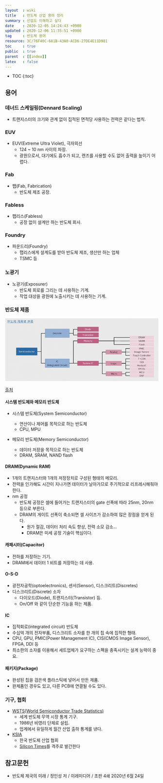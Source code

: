 ```yaml
---
layout  : wiki
title   : 반도체 산업 용어 정리
summary : 산업도 이해하고 싶다
date    : 2020-12-05 14:24:43 +0900
updated : 2020-12-06 11:35:51 +0900
tag     : 반도체 용어
resource: 3C/76F40C-681B-43A0-ACD6-27DE4E11D981
toc     : true
public  : true
parent  : [[index]]
latex   : false
---
```

* TOC
{:toc}

## 용어
### 데너드 스케일링(Dennard Scaling)
- 트랜지스터의 크기와 관계 없이 집적된 면적당 사용하는 전력은 같다는 법칙.

### EUV
- EUV(Extreme Ultra Violet), 극자외선
    - 124 ~ 10 nm 사이의 파장.
    - 광원으로서, 대기에도 흡수가 되고, 렌즈를 사용할 수도 없어 출력을 높이기 어렵다.

### Fab
- 팹(Fab, Fabrication)
    - 반도체 제조 공장.

### Fabless
- 팹리스(Fabless)
    - 공장 없이 설계만 하는 반도체 회사.

### Foundry
- 파운드리(Foundry)
    - 팹리스에게 설계도를 받아 반도체 제조, 생산만 하는 업체
    - TSMC 등

### 노광기
- 노광기(Exposurer)
    - 반도체 회로를 그리는 데 사용하는 기계.
    - 작업 대상을 광원에 노출시키는 데 사용하는 기계.

### 반도체 제품

![]( /resource/3C/76F40C-681B-43A0-ACD6-27DE4E11D981/10602_4229_4327.jpg )

[출처]( http://www.msdkr.com/news/articleView.html?idxno=10602 )

#### 시스템 반도체와 메모리 반도체

- 시스템 반도체(System Semiconductor)
    - 연산이나 제어를 목적으로 하는 반도체
    - CPU, MPU

- 메모리 반도체(Memory Semiconductor)
    - 데이터 저장을 목적으로 하는 반도체
    - DRAM, SRAM, NAND flash

#### DRAM(Dynamic RAM)
- 1개의 트랜지스터와 1개의 저장장치로 구성된 형태의 메모리.
- 전력을 인가해도 시간이 지나가면 데이터가 날아가므로 주기적으로 리프레시해줘야 한다.
- nm 공정
    - 반도체 공정은 셀에 들어가는 트랜지스터의 gate 선폭에 따라 25nm, 20nm 등으로 부른다.
    - DRAM의 게이트 선폭이 축소되면 셀 사이즈가 감소하여 많은 장점을 얻게 된다.
        - 원가 절감, 데이터 처리 속도 향상, 전력 소모 감소…
        - DRAM은 미세 공정 기술이 핵심이다.

#### 캐패시터(Capacitor)
- 전하를 저장하는 기기.
- DRAM에서 데이터 1 비트를 저장하는 데 사용.

#### O-S-D
- 광전자공학(optoelectronics), 센서(Sensor), 디스크리트(Discretes)
- 디스크리트(Discrete) 소자
    - 다이오드(Diode), 트랜지스터(Transistor) 등.
    - On/Off 와 같이 단순한 기능을 하는 제품.

#### IC
- 집적회로(integrated circuit) 반도체
- 수십억 개의 전자부품, 디스크리트 소자를 한 개의 칩 속에 집적한 형태.
- CPU, GPU, PMIC(Power Management IC), CIS(CMOS Image Sensor), FPGA, DDI 등
- 최소한의 소자를 이용해서 세트업체가 요구하는 스펙을 충족시키는 설계 능력이 중요.

#### 패키지(Package)
- 완성된 칩을 검은색 플라스틱에 넣어서 만든 제품.
- 완제품인 경우도 있고, 다른 PCB에 연결될 수도 있다.

### 기구, 협회

- [WSTS(World Semiconductor Trade Statistics)]( https://www.wsts.org/ )
    - 세계 반도체 무역 시장 통계 기구.
    - 1986년 비영리 단체로 설립.
    - 업계에서 유일하게 월간 산업 출하 통계를 낸다.
- [KSIA]( https://www.ksia.or.kr/ )
    - 한국 반도체 산업 협회
    - [Silicon Times]( https://www.ksia.or.kr/infomationKSIA.php?data_tab=2 )를 격주로 발간한다

## 참고문헌

- 반도체 제국의 미래 / 정인성 저 / 이레미디어 / 초판 4쇄 2020년 6월 24일

